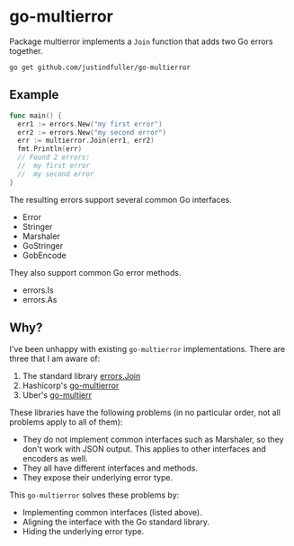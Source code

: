# go-multierror

Package multierror implements a `Join` function that adds two Go errors together.

```
go get github.com/justindfuller/go-multierror
```

## Example

```go
func main() {
  err1 := errors.New("my first error")
  err2 := errors.New("my second error")
  err := multierror.Join(err1, err2)
  fmt.Println(err)
  // Found 2 errors:
  //  my first error
  //  my second error
}
```

The resulting errors support several common Go interfaces.

* Error
* Stringer
* Marshaler
* GoStringer
* GobEncode

They also support common Go error methods.

* errors.Is
* errors.As


## Why?

I've been unhappy with existing `go-multierror` implementations.
There are three that I am aware of:

1. The standard library [errors.Join](https://pkg.go.dev/errors#Join)
2. Hashicorp's [go-multierror](https://github.com/hashicorp/go-multierror)
3. Uber's [go-multierr](https://github.com/uber-go/multierr)

These libraries have the following problems (in no particular order, not all problems apply to all of them):

* They do not implement common interfaces such as Marshaler, so they don't work with JSON output. This applies to other interfaces and encoders as well.
* They all have different interfaces and methods.
* They expose their underlying error type.

This `go-multierror` solves these problems by:

* Implementing common interfaces (listed above).
* Aligning the interface with the Go standard library.
* Hiding the underlying error type.

